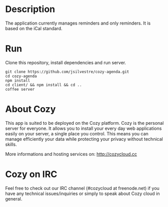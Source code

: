 # Description

The application currently manages reminders and only reminders. It is based on the iCal standard.

# Run

Clone this repository, install dependencies and run server.

    git clone https://github.com/jsilvestre/cozy-agenda.git
    cd cozy-agenda
    npm install
    cd client/ && npm install && cd ..
    coffee server

# About Cozy

This app is suited to be deployed on the Cozy platform. Cozy is the personal
server for everyone. It allows you to install your every day web applications
easily on your server, a single place you control. This means you can manage
efficiently your data while protecting your privacy without technical skills.

More informations and hosting services on:
http://cozycloud.cc

# Cozy on IRC
Feel free to check out our IRC channel (#cozycloud at freenode.net) if you have any technical issues/inquiries or simply to speak about Cozy cloud in general.

